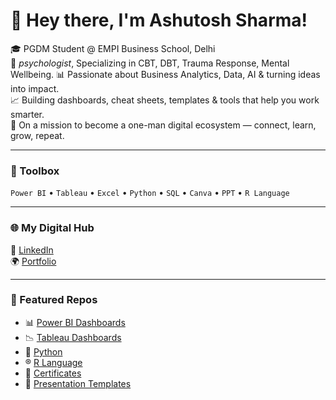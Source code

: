 # 👋 Hey there, I'm Ashutosh Sharma!

🎓 PGDM Student @ EMPI Business School, Delhi  
🧠 *psychologist*, Specializing in CBT, DBT, Trauma Response, Mental Wellbeing.
📊 Passionate about Business Analytics, Data, AI & turning ideas into impact.  
📈 Building dashboards, cheat sheets, templates & tools that help you work smarter.  
🎯 On a mission to become a one-man digital ecosystem — connect, learn, grow, repeat.

---

### 🧰 Toolbox  
`Power BI` • `Tableau` • `Excel` • `Python` • `SQL` • `Canva` • `PPT` • `R Language`

---

### 🌐 My Digital Hub  
🔗 [LinkedIn](https://www.linkedin.com/in/ashutosh-sharma-973291188/)    
🌍 [Portfolio]()

---

### 📁 Featured Repos    
- 📊 [Power BI Dashboards](https://github.com/Ashus33/Power-Bi-dashboard)
- 📉 [Tableau Dashboards](https://github.com/Ashus33/Tableau-dashboards)  
- 🐍 [Python](https://github.com/Ashus33/Python-projects)
- ®️ [R Language](https://github.com/Ashus33/R-Language)  
- 📜 [Certificates](https://github.com/Ashus33/Certificates)
- 🎨 [Presentation Templates]()  
